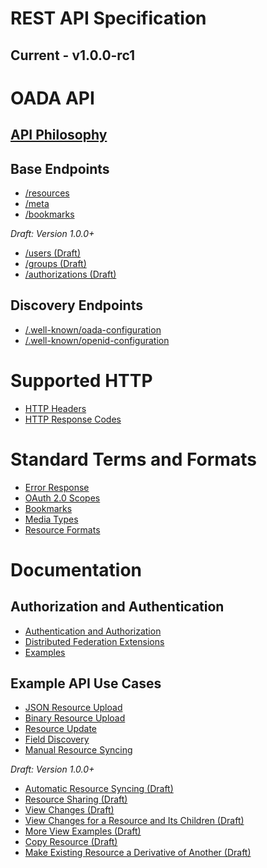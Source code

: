 # REST API Specification

## Current - v1.0.0-rc1

# OADA API

## [API Philosophy](API-Philosophy.md)

## Base Endpoints

* [/resources](REST-API-Endpoints.md#resources)
* [/meta](REST-API-Endpoints.md#meta)
* [/bookmarks](REST-API-Endpoints.md#bookmarks)

*Draft: Version 1.0.0+*
* [/users (Draft)](REST-API-Endpoints.md#users-draft)
* [/groups (Draft)](REST-API-Endpoints.md#groups-draft)
* [/authorizations (Draft)](REST-API-Endpoints.md#authorizations-draft)

## Discovery Endpoints

* [/.well-known/oada-configuration](REST-Discovery-Endpoints.md#well-knownoada-configuration)
* [/.well-known/openid-configuration](REST-Discovery-Endpoints.md#well-knownopenid-configuration)

# Supported HTTP

* [HTTP Headers](HTTP-Headers-for-REST-API.md)
* [HTTP Response Codes](HTTP-Status-Codes-for-REST-API.md)

# Standard Terms and Formats

* [Error Response](Standard-Error.md)
* [OAuth 2.0 Scopes](Standard-Scopes.md)
* [Bookmarks](Standard-Bookmarks.md)
* [Media Types](Standard-Media-Types.md)
* [Resource Formats](Standard-Resource-Formats.md)

# Documentation

## Authorization and Authentication

* [Authentication and
  Authorization](Authentication_and_Authorization.md#authentication-and-authorization)
* [Distributed Federation
  Extensions](Authentication_and_Authorization.md#distributed-federation-extensions)
* [Examples](Authentication_and_Authorization.md#examples)

## Example API Use Cases

* [JSON Resource Upload](REST-API-Examples.md#json-resource-upload)
* [Binary Resource Upload](REST-API-Examples.md#binary-resource-upload)
* [Resource Update](REST-API-Examples.md#resource-update)
* [Field Discovery](REST-API-Examples.md#field-discovery)
* [Manual Resource Syncing](REST-API-Examples.md#manual-resource-syncing)

*Draft: Version 1.0.0+*
* [Automatic Resource Syncing (Draft)](REST-API-Examples.md#automatic-resource-syncing-draft)
* [Resource Sharing (Draft)](REST-API-Examples.md#resource-sharing-draft)
* [View Changes (Draft)](REST-API-Examples.md#view-changes-draft)
* [View Changes for a Resource and Its Children (Draft)](REST-API-Examples.md#view-changes-for-a-resource-and-its-children-draft)
* [More View Examples (Draft)](REST-API-Examples.md#more-view-examples-draft)
* [Copy Resource (Draft)](REST-API-Examples.md#copy-resource-draft)
* [Make Existing Resource a Derivative of Another (Draft)](REST-API-Examples.md#make-existing-resource-a-derivative-of-another-draft)
